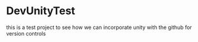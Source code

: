 # DevUnityTest
this is a test project to see how we can incorporate unity with the github for version controls
